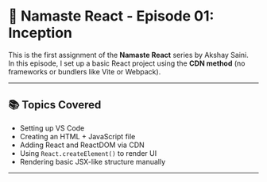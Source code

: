 # 🚀 Namaste React - Episode 01: Inception

This is the first assignment of the **Namaste React** series by Akshay Saini.  
In this episode, I set up a basic React project using the **CDN method** (no frameworks or bundlers like Vite or Webpack).

---

## 📚 Topics Covered

- Setting up VS Code
- Creating an HTML + JavaScript file
- Adding React and ReactDOM via CDN
- Using `React.createElement()` to render UI
- Rendering basic JSX-like structure manually

---
